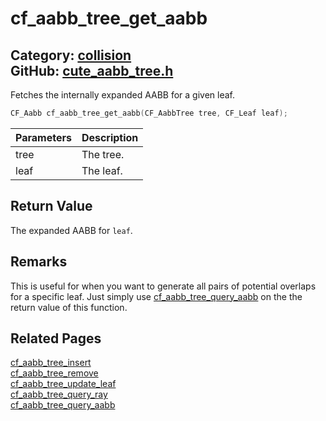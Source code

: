 # cf_aabb_tree_get_aabb

Category: [collision](https://github.com/RandyGaul/cute_framework/blob/master/docs/api_reference?id=collision)  
GitHub: [cute_aabb_tree.h](https://github.com/RandyGaul/cute_framework/blob/master/include/cute_aabb_tree.h)  
---

Fetches the internally expanded AABB for a given leaf.

```cpp
CF_Aabb cf_aabb_tree_get_aabb(CF_AabbTree tree, CF_Leaf leaf);
```

Parameters | Description
--- | ---
tree | The tree.
leaf | The leaf.

## Return Value

The expanded AABB for `leaf`.

## Remarks

This is useful for when you want to generate all pairs of potential overlaps for a specific leaf. Just simply use [cf_aabb_tree_query_aabb](https://github.com/RandyGaul/cute_framework/blob/master/docs/collision/cf_aabb_tree_query_aabb.md)
  on the the return value of this function.

## Related Pages

[cf_aabb_tree_insert](https://github.com/RandyGaul/cute_framework/blob/master/docs/collision/cf_aabb_tree_insert.md)  
[cf_aabb_tree_remove](https://github.com/RandyGaul/cute_framework/blob/master/docs/collision/cf_aabb_tree_remove.md)  
[cf_aabb_tree_update_leaf](https://github.com/RandyGaul/cute_framework/blob/master/docs/collision/cf_aabb_tree_update_leaf.md)  
[cf_aabb_tree_query_ray](https://github.com/RandyGaul/cute_framework/blob/master/docs/collision/cf_aabb_tree_query_ray.md)  
[cf_aabb_tree_query_aabb](https://github.com/RandyGaul/cute_framework/blob/master/docs/collision/cf_aabb_tree_query_aabb.md)  
